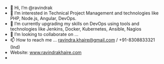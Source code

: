 - 👋 Hi, I’m @ravindrak
- 👀 I’m interested in Technical Project Management and technologies like PHP, Node.js, Angular, DevOps.
- 🌱 I’m currently upgrading my skills on DevOps using tools and technologies like Jenkins, Docker, Kubernetes, Ansible, Nagios 
- 💞️ I’m looking to collaborate on ...
- 📫 How to reach me ... ravindra.khaire@gmail.com / +91-8308833321 (Ind)
- Website: www.ravindrakhaire.com
- 

<!---
ravindrak/ravindrak is a ✨ special ✨ repository because its `README.md` (this file) appears on your GitHub profile.
You can click the Preview link to take a look at your changes.
--->

